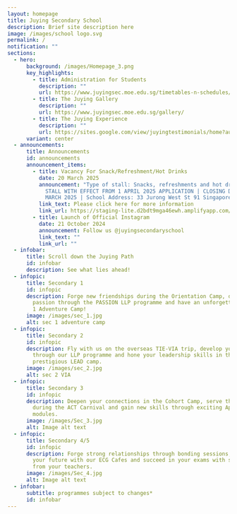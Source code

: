 ```yaml
---
layout: homepage
title: Juying Secondary School
description: Brief site description here
image: /images/school logo.svg
permalink: /
notification: ""
sections:
  - hero:
      background: /images/Homepage_3.png
      key_highlights:
        - title: Administration for Students
          description: ""
          url: https://www.juyingsec.moe.edu.sg/timetables-n-schedules/examination-timetable/end-of-year-examination/
        - title: The Juying Gallery
          description: ""
          url: https://www.juyingsec.moe.edu.sg/gallery/
        - title: The Juying Experience
          description: ""
          url: https://sites.google.com/view/juyingtestimonials/home?authuser=0
      variant: center
  - announcements:
      title: Announcements
      id: announcements
      announcement_items:
        - title: Vacancy For Snack/Refreshment/Hot Drinks
          date: 20 March 2025
          announcement: "Type of stall: Snacks, refreshments and hot drinks (Halal) |
            STALL WITH EFFECT FROM 1 APRIL 2025 APPLICATION | CLOSING DATE: 20
            MARCH 2025 | School Address: 33 Jurong West St 91 Singapore 649038"
          link_text: Please click here for more information
          link_url: https://staging-lite.d2bdt9mga46ewh.amplifyapp.com/canteen-advertisement/
        - title: Launch of Official Instagram
          date: 21 October 2024
          announcement: Follow us @juyingsecondaryschool
          link_text: ""
          link_url: ""
  - infobar:
      title: Scroll down the Juying Path
      id: infobar
      description: See what lies ahead!
  - infopic:
      title: Secondary 1
      id: infopic
      description: Forge new friendships during the Orientation Camp, discover your
        passion through the PASSION LLP programme and have an unforgettable Sec
        1 Adventure Camp!
      image: /images/sec_1.jpg
      alt: sec 1 adventure camp
  - infopic:
      title: Secondary 2
      id: infopic
      description: Fly with us on the overseas TIE-VIA trip, develop your PASSION
        through our LLP programme and hone your leadership skills in the
        prestigious LEAD camp.
      image: /images/sec_2.jpg
      alt: sec 2 VIA
  - infopic:
      title: Secondary 3
      id: infopic
      description: Deepen your connections in the Cohort Camp, serve the community
        during the ACT Carnival and gain new skills through exciting ApLM
        modules.
      image: /images/Sec_3.jpg
      alt: Image alt text
  - infopic:
      title: Secondary 4/5
      id: infopic
      description: Forge strong relationships through bonding sessions, prepare for
        your future with our ECG Cafes and succeed in your exams with support
        from your teachers.
      image: /images/Sec_4.jpg
      alt: Image alt text
  - infobar:
      subtitle: programmes subject to changes*
      id: infobar
---
```

